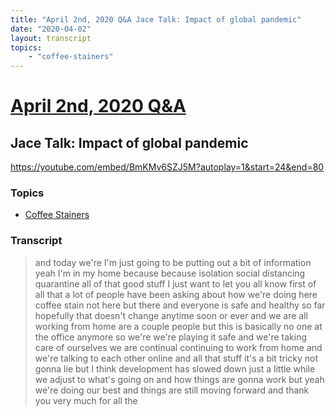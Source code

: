 ```yaml
---
title: "April 2nd, 2020 Q&A Jace Talk: Impact of global pandemic"
date: "2020-04-02"
layout: transcript
topics:
    - "coffee-stainers"
---
```

# [April 2nd, 2020 Q&A](../2020-04-02.md)
## Jace Talk: Impact of global pandemic
https://youtube.com/embed/BmKMv6SZJ5M?autoplay=1&start=24&end=80

### Topics
* [Coffee Stainers](../topics/coffee-stainers.md)

### Transcript

> and today we're I'm just going to be putting out a bit of information yeah I'm in my home because because isolation social distancing quarantine all of that good stuff I just want to let you all know first of all that a lot of people have been asking about how we're doing here coffee stain not here but there and everyone is safe and healthy so far hopefully that doesn't change anytime soon or ever and we are all working from home are a couple people but this is basically no one at the office anymore so we're we're playing it safe and we're taking care of ourselves we are continual continuing to work from home and we're talking to each other online and all that stuff it's a bit tricky not gonna lie but I think development has slowed down just a little while we adjust to what's going on and how things are gonna work but yeah we're doing our best and things are still moving forward and thank you very much for all the
